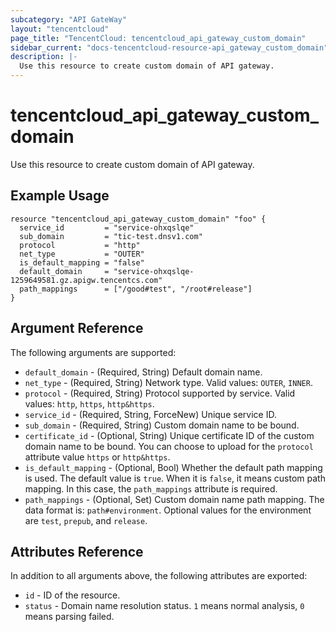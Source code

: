 ```yaml
---
subcategory: "API GateWay"
layout: "tencentcloud"
page_title: "TencentCloud: tencentcloud_api_gateway_custom_domain"
sidebar_current: "docs-tencentcloud-resource-api_gateway_custom_domain"
description: |-
  Use this resource to create custom domain of API gateway.
---
```


# tencentcloud_api_gateway_custom_domain

Use this resource to create custom domain of API gateway.

## Example Usage

```hcl
resource "tencentcloud_api_gateway_custom_domain" "foo" {
  service_id         = "service-ohxqslqe"
  sub_domain         = "tic-test.dnsv1.com"
  protocol           = "http"
  net_type           = "OUTER"
  is_default_mapping = "false"
  default_domain     = "service-ohxqslqe-1259649581.gz.apigw.tencentcs.com"
  path_mappings      = ["/good#test", "/root#release"]
}
```

## Argument Reference

The following arguments are supported:

* `default_domain` - (Required, String) Default domain name.
* `net_type` - (Required, String) Network type. Valid values: `OUTER`, `INNER`.
* `protocol` - (Required, String) Protocol supported by service. Valid values: `http`, `https`, `http&https`.
* `service_id` - (Required, String, ForceNew) Unique service ID.
* `sub_domain` - (Required, String) Custom domain name to be bound.
* `certificate_id` - (Optional, String) Unique certificate ID of the custom domain name to be bound. You can choose to upload for the `protocol` attribute value `https` or `http&https`.
* `is_default_mapping` - (Optional, Bool) Whether the default path mapping is used. The default value is `true`. When it is `false`, it means custom path mapping. In this case, the `path_mappings` attribute is required.
* `path_mappings` - (Optional, Set) Custom domain name path mapping. The data format is: `path#environment`. Optional values for the environment are `test`, `prepub`, and `release`.

## Attributes Reference

In addition to all arguments above, the following attributes are exported:

* `id` - ID of the resource.
* `status` - Domain name resolution status. `1` means normal analysis, `0` means parsing failed.


